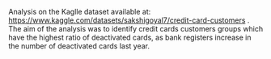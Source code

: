 Analysis on the Kaglle dataset available at: https://www.kaggle.com/datasets/sakshigoyal7/credit-card-customers .
The aim of the analysis was to identify credit cards customers groups which have the highest ratio of deactivated cards,
as bank registers increase in the number of deactivated cards last year.
